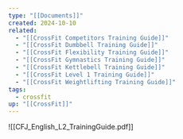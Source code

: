 ```yaml
---
type: "[[Documents]]"
created: 2024-10-10
related:
  - "[[CrossFit Competitors Training Guide]]"
  - "[[CrossFit Dumbbell Training Guide]]"
  - "[[CrossFit Flexibility Training Guide]]"
  - "[[CrossFit Gymnastics Training Guide]]"
  - "[[CrossFit Kettlebell Training Guide]]"
  - "[[CrossFit Level 1 Training Guide]]"
  - "[[CrossFit Weightlifting Training Guide]]"
tags:
  - crossfit
up: "[[CrossFit]]"
---
```


![[CFJ_English_L2_TrainingGuide.pdf]]